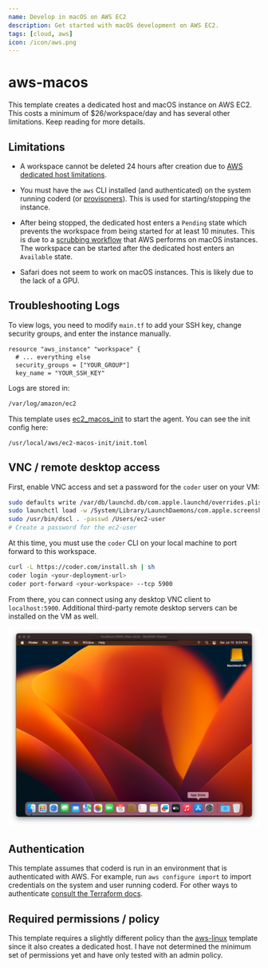 ```yaml
---
name: Develop in macOS on AWS EC2
description: Get started with macOS development on AWS EC2.
tags: [cloud, aws]
icon: /icon/aws.png
---
```


# aws-macos

This template creates a dedicated host and macOS instance on AWS EC2. This costs a minimum of $26/workspace/day and has several other limitations. Keep reading for more details.

## Limitations

- A workspace cannot be deleted 24 hours after creation due to [AWS dedicated host limitations](https://docs.aws.amazon.com/AWSEC2/latest/UserGuide/ec2-mac-instances.html).

- You must have the `aws` CLI installed (and authenticated) on the system running coderd (or [provisoners](https://coder.com/docs/v2/latest/admin/provisioners)). This is used for starting/stopping the instance.

- After being stopped, the dedicated host enters a `Pending` state which prevents the workspace from being started for at least 10 minutes. This is due to a [scrubbing workflow](https://docs.aws.amazon.com/AWSEC2/latest/UserGuide/ec2-mac-instances.html#mac-instance-stop) that AWS performs on macOS instances. The workspace can be started after the dedicated host enters an `Available` state.

- Safari does not seem to work on macOS instances. This is likely due to the lack of a GPU.

## Troubleshooting Logs

To view logs, you need to modify `main.tf` to add your SSH key, change security groups, and enter the instance manually.

```text
resource "aws_instance" "workspace" {
  # ... everything else
  security_groups = ["YOUR_GROUP"]
  key_name = "YOUR_SSH_KEY"
```

Logs are stored in:

```sh
/var/log/amazon/ec2
```

This template uses [ec2_macos_init](https://github.com/aws/ec2-macos-init) to start the agent. You can see the init config here:

```text
/usr/local/aws/ec2-macos-init/init.toml
```

## VNC / remote desktop access

First, enable VNC access and set a password for the `coder` user on your VM:

```sh
sudo defaults write /var/db/launchd.db/com.apple.launchd/overrides.plist com.apple.screensharing -dict Disabled -bool false
sudo launchctl load -w /System/Library/LaunchDaemons/com.apple.screensharing.plist
sudo /usr/bin/dscl . -passwd /Users/ec2-user
# Create a password for the ec2-user
```

At this time, you must use the `coder` CLI on your local machine to port forward to this workspace.

```sh
curl -L https://coder.com/install.sh | sh
coder login <your-deployment-url>
coder port-forward <your-workspace> --tcp 5900
```

From there, you can connect using any desktop VNC client to `localhost:5900`. Additional third-party remote desktop servers can be installed on the VM as well.

![VNC desktop](./vnc.png)

## Authentication

This template assumes that coderd is run in an environment that is authenticated
with AWS. For example, run `aws configure import` to import credentials on the
system and user running coderd. For other ways to authenticate [consult the
Terraform docs](https://registry.terraform.io/providers/hashicorp/aws/latest/docs#authentication-and-configuration).

## Required permissions / policy

This template requires a slightly different policy than the [aws-linux](https://github.com/coder/coder/tree/main/examples/templates/aws-linux) template since it also creates a dedicated host. I have not determined the minimum set of permissions yet and have only tested with an admin policy.